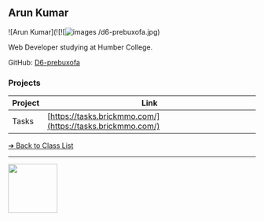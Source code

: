 <style>@import url("//readme.codeadam.ca/readme.css");</style>

## Arun Kumar

![Arun Kumar](![![![images](https://github.com/user-attachments/assets/0905b89e-28cf-49d5-b143-5e3bc2e84e55)
/d6-prebuxofa.jpg)

Web Developer studying at Humber College.

GitHub: [D6-prebuxofa](https://github.com/D6-prebuxofa)

### Projects

| Project | Link |
| ------- | ---- |
| Tasks   | [https://tasks.brickmmo.com/](https://tasks.brickmmo.com/) |

[&#10132; Back to Class List](/)

---

<a href="https://brickmmo.com">
<img src="https://brickmmo.com/images/brickmmo-logo-horizontal.jpg" width="100">
</a>

